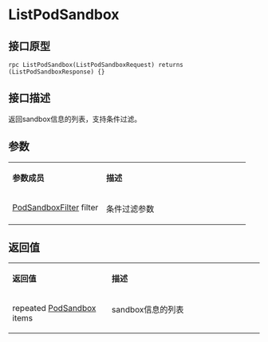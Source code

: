 # ListPodSandbox<a name="ZH-CN_TOPIC_0184808098"></a>

## 接口原型<a name="zh-cn_topic_0183088044_section164301654155514"></a>

```
rpc ListPodSandbox(ListPodSandboxRequest) returns (ListPodSandboxResponse) {}
```

## 接口描述<a name="zh-cn_topic_0183088044_section729211519569"></a>

返回sandbox信息的列表，支持条件过滤。

## 参数<a name="zh-cn_topic_0183088044_section349492895613"></a>

<a name="zh-cn_topic_0183088044_table184320467318"></a>
<table><tbody><tr id="zh-cn_topic_0183088044_row78917461336"><td class="cellrowborder" valign="top" width="39.54%"><p id="zh-cn_topic_0183088044_p1089154617315"><a name="zh-cn_topic_0183088044_p1089154617315"></a><a name="zh-cn_topic_0183088044_p1089154617315"></a><strong id="zh-cn_topic_0183088044_b98915462314"><a name="zh-cn_topic_0183088044_b98915462314"></a><a name="zh-cn_topic_0183088044_b98915462314"></a>参数成员</strong></p>
</td>
<td class="cellrowborder" valign="top" width="60.46%"><p id="zh-cn_topic_0183088044_p128984613319"><a name="zh-cn_topic_0183088044_p128984613319"></a><a name="zh-cn_topic_0183088044_p128984613319"></a><strong id="zh-cn_topic_0183088044_b989164612317"><a name="zh-cn_topic_0183088044_b989164612317"></a><a name="zh-cn_topic_0183088044_b989164612317"></a>描述</strong></p>
</td>
</tr>
<tr id="zh-cn_topic_0183088044_row10898461533"><td class="cellrowborder" valign="top" width="39.54%"><p id="zh-cn_topic_0183088044_p47762110579"><a name="zh-cn_topic_0183088044_p47762110579"></a><a name="zh-cn_topic_0183088044_p47762110579"></a><a href="接口-2.md#zh-cn_topic_0182207110_li17913177201">PodSandboxFilter</a> filter</p>
</td>
<td class="cellrowborder" valign="top" width="60.46%"><p id="zh-cn_topic_0183088044_p1189846434"><a name="zh-cn_topic_0183088044_p1189846434"></a><a name="zh-cn_topic_0183088044_p1189846434"></a>条件过滤参数</p>
</td>
</tr>
</tbody>
</table>

## 返回值<a name="zh-cn_topic_0183088044_section10495164611565"></a>

<a name="zh-cn_topic_0183088044_table15296551936"></a>
<table><tbody><tr id="zh-cn_topic_0183088044_row18741555834"><td class="cellrowborder" valign="top" width="39.54%"><p id="zh-cn_topic_0183088044_p197485518319"><a name="zh-cn_topic_0183088044_p197485518319"></a><a name="zh-cn_topic_0183088044_p197485518319"></a><strong id="zh-cn_topic_0183088044_b77413551933"><a name="zh-cn_topic_0183088044_b77413551933"></a><a name="zh-cn_topic_0183088044_b77413551933"></a>返回值</strong></p>
</td>
<td class="cellrowborder" valign="top" width="60.46%"><p id="zh-cn_topic_0183088044_p374185520310"><a name="zh-cn_topic_0183088044_p374185520310"></a><a name="zh-cn_topic_0183088044_p374185520310"></a><strong id="zh-cn_topic_0183088044_b174125511315"><a name="zh-cn_topic_0183088044_b174125511315"></a><a name="zh-cn_topic_0183088044_b174125511315"></a>描述</strong></p>
</td>
</tr>
<tr id="zh-cn_topic_0183088044_row87419551317"><td class="cellrowborder" valign="top" width="39.54%"><p id="zh-cn_topic_0183088044_p1118315385563"><a name="zh-cn_topic_0183088044_p1118315385563"></a><a name="zh-cn_topic_0183088044_p1118315385563"></a>repeated <a href="接口-2.md#zh-cn_topic_0182207110_li10542191117207">PodSandbox</a> items</p>
</td>
<td class="cellrowborder" valign="top" width="60.46%"><p id="zh-cn_topic_0183088044_p518373814560"><a name="zh-cn_topic_0183088044_p518373814560"></a><a name="zh-cn_topic_0183088044_p518373814560"></a>sandbox信息的列表</p>
</td>
</tr>
</tbody>
</table>

